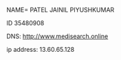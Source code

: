 NAME= PATEL JAINIL PIYUSHKUMAR

ID 35480908

DNS: http://www.medisearch.online

ip address: 13.60.65.128
